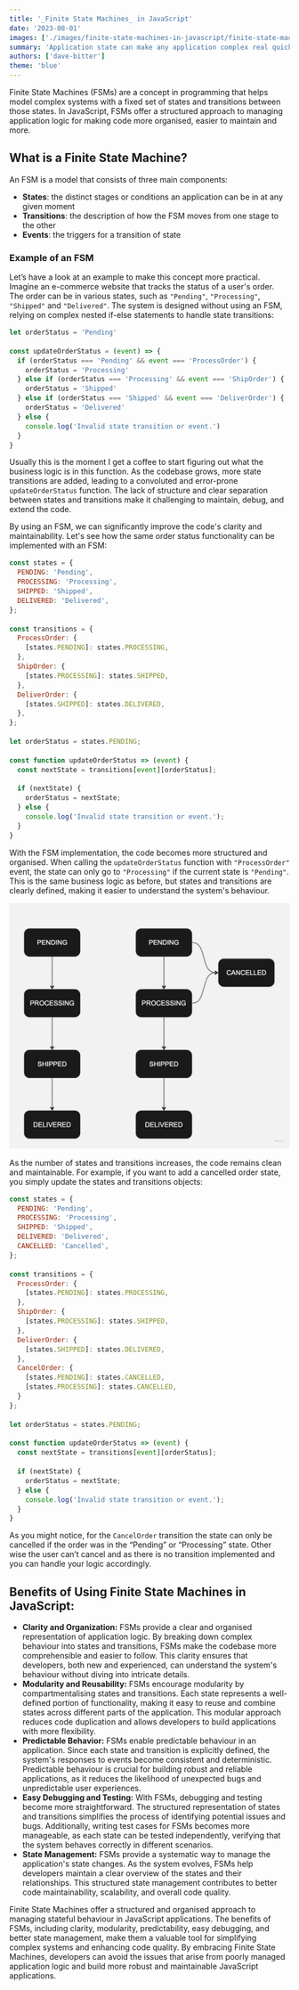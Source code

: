 ```yaml
---
title: '_Finite State Machines_ in JavaScript'
date: '2023-08-01'
images: ['./images/finite-state-machines-in-javascript/finite-state-machines-in-javascript.jpg']
summary: 'Application state can make any application complex real quick. Let’s have a look at Finite State Machines in Javascript to resolve some of these complexities.'
authors: ['dave-bitter']
theme: 'blue'
---
```


Finite State Machines (FSMs) are a concept in programming that helps model complex systems with a fixed set of states and transitions between those states. In JavaScript, FSMs offer a structured approach to managing application logic for making code more organised, easier to maintain and more.

## What is a Finite State Machine?

An FSM is a model that consists of three main components:

- **States**: the distinct stages or conditions an application can be in at any given moment
- **Transitions**: the description of how the FSM moves from one stage to the other
- **Events**: the triggers for a transition of state

### Example of an FSM

Let’s have a look at an example to make this concept more practical. Imagine an e-commerce website that tracks the status of a user's order. The order can be in various states, such as `"Pending"`, `"Processing"`, `"Shipped"` and `"Delivered"`. The system is designed without using an FSM, relying on complex nested if-else statements to handle state transitions:

```jsx
let orderStatus = 'Pending'

const updateOrderStatus = (event) => {
  if (orderStatus === 'Pending' && event === 'ProcessOrder') {
    orderStatus = 'Processing'
  } else if (orderStatus === 'Processing' && event === 'ShipOrder') {
    orderStatus = 'Shipped'
  } else if (orderStatus === 'Shipped' && event === 'DeliverOrder') {
    orderStatus = 'Delivered'
  } else {
    console.log('Invalid state transition or event.')
  }
}
```

Usually this is the moment I get a coffee to start figuring out what the business logic is in this function. As the codebase grows, more state transitions are added, leading to a convoluted and error-prone `updateOrderStatus` function. The lack of structure and clear separation between states and transitions make it challenging to maintain, debug, and extend the code.

By using an FSM, we can significantly improve the code's clarity and maintainability. Let's see how the same order status functionality can be implemented with an FSM:

```jsx
const states = {
  PENDING: 'Pending',
  PROCESSING: 'Processing',
  SHIPPED: 'Shipped',
  DELIVERED: 'Delivered',
};

const transitions = {
  ProcessOrder: {
    [states.PENDING]: states.PROCESSING,
  },
  ShipOrder: {
    [states.PROCESSING]: states.SHIPPED,
  },
  DeliverOrder: {
    [states.SHIPPED]: states.DELIVERED,
  },
};

let orderStatus = states.PENDING;

const function updateOrderStatus => (event) {
  const nextState = transitions[event][orderStatus];

  if (nextState) {
    orderStatus = nextState;
  } else {
    console.log('Invalid state transition or event.');
  }
}
```

With the FSM implementation, the code becomes more structured and organised. When calling the `updateOrderStatus` function with `"ProcessOrder"` event, the state can only go to `"Processing"` if the current state is `"Pending"`. This is the same business logic as before, but states and transitions are clearly defined, making it easier to understand the system's behaviour.

![Flow chart representing the transitions mentioned above](./images/finite-state-machines-in-javascript/finite-state-machines-in-javascript-example-flow-chart.jpg)

As the number of states and transitions increases, the code remains clean and maintainable. For example, if you want to add a cancelled order state, you simply update the states and transitions objects:

```jsx {6, 19-22, 32-34}
const states = {
  PENDING: 'Pending',
  PROCESSING: 'Processing',
  SHIPPED: 'Shipped',
  DELIVERED: 'Delivered',
  CANCELLED: 'Cancelled',
};

const transitions = {
  ProcessOrder: {
    [states.PENDING]: states.PROCESSING,
  },
  ShipOrder: {
    [states.PROCESSING]: states.SHIPPED,
  },
  DeliverOrder: {
    [states.SHIPPED]: states.DELIVERED,
  },
  CancelOrder: {
    [states.PENDING]: states.CANCELLED,
    [states.PROCESSING]: states.CANCELLED,
  }
};

let orderStatus = states.PENDING;

const function updateOrderStatus => (event) {
  const nextState = transitions[event][orderStatus];

  if (nextState) {
    orderStatus = nextState;
  } else {
    console.log('Invalid state transition or event.');
  }
}
```

As you might notice, for the `CancelOrder` transition the state can only be cancelled if the order was in the “Pending” or “Processing” state. Other wise the user can’t cancel and as there is no transition implemented and you can handle your logic accordingly.

## Benefits of Using Finite State Machines in JavaScript:

- **Clarity and Organization:**
  FSMs provide a clear and organised representation of application logic. By breaking down complex behaviour into states and transitions, FSMs make the codebase more comprehensible and easier to follow. This clarity ensures that developers, both new and experienced, can understand the system's behaviour without diving into intricate details.
- **Modularity and Reusability:**
  FSMs encourage modularity by compartmentalising states and transitions. Each state represents a well-defined portion of functionality, making it easy to reuse and combine states across different parts of the application. This modular approach reduces code duplication and allows developers to build applications with more flexibility.
- **Predictable Behavior:**
  FSMs enable predictable behaviour in an application. Since each state and transition is explicitly defined, the system's responses to events become consistent and deterministic. Predictable behaviour is crucial for building robust and reliable applications, as it reduces the likelihood of unexpected bugs and unpredictable user experiences.
- **Easy Debugging and Testing:**
  With FSMs, debugging and testing become more straightforward. The structured representation of states and transitions simplifies the process of identifying potential issues and bugs. Additionally, writing test cases for FSMs becomes more manageable, as each state can be tested independently, verifying that the system behaves correctly in different scenarios.
- **State Management:**
  FSMs provide a systematic way to manage the application's state changes. As the system evolves, FSMs help developers maintain a clear overview of the states and their relationships. This structured state management contributes to better code maintainability, scalability, and overall code quality.

Finite State Machines offer a structured and organised approach to managing stateful behaviour in JavaScript applications. The benefits of FSMs, including clarity, modularity, predictability, easy debugging, and better state management, make them a valuable tool for simplifying complex systems and enhancing code quality. By embracing Finite State Machines, developers can avoid the issues that arise from poorly managed application logic and build more robust and maintainable JavaScript applications.
